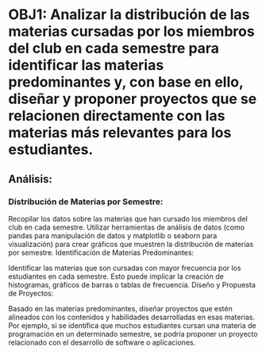
# OBJ1: Analizar la distribución de las materias cursadas por los miembros del club en cada semestre para identificar las materias predominantes y, con base en ello, diseñar y proponer proyectos que se relacionen directamente con las materias más relevantes para los estudiantes.

## Análisis:

### Distribución de Materias por Semestre:

Recopilar los datos sobre las materias que han cursado los miembros del club en cada semestre.
Utilizar herramientas de análisis de datos (como pandas para manipulación de datos y matplotlib o seaborn para visualización) para crear gráficos que muestren la distribución de materias por semestre.
Identificación de Materias Predominantes:

Identificar las materias que son cursadas con mayor frecuencia por los estudiantes en cada semestre.
Esto puede implicar la creación de histogramas, gráficos de barras o tablas de frecuencia.
Diseño y Propuesta de Proyectos:

Basado en las materias predominantes, diseñar proyectos que estén alineados con los contenidos y habilidades desarrolladas en esas materias.
Por ejemplo, si se identifica que muchos estudiantes cursan una materia de programación en un determinado semestre, se podría proponer un proyecto relacionado con el desarrollo de software o aplicaciones.
